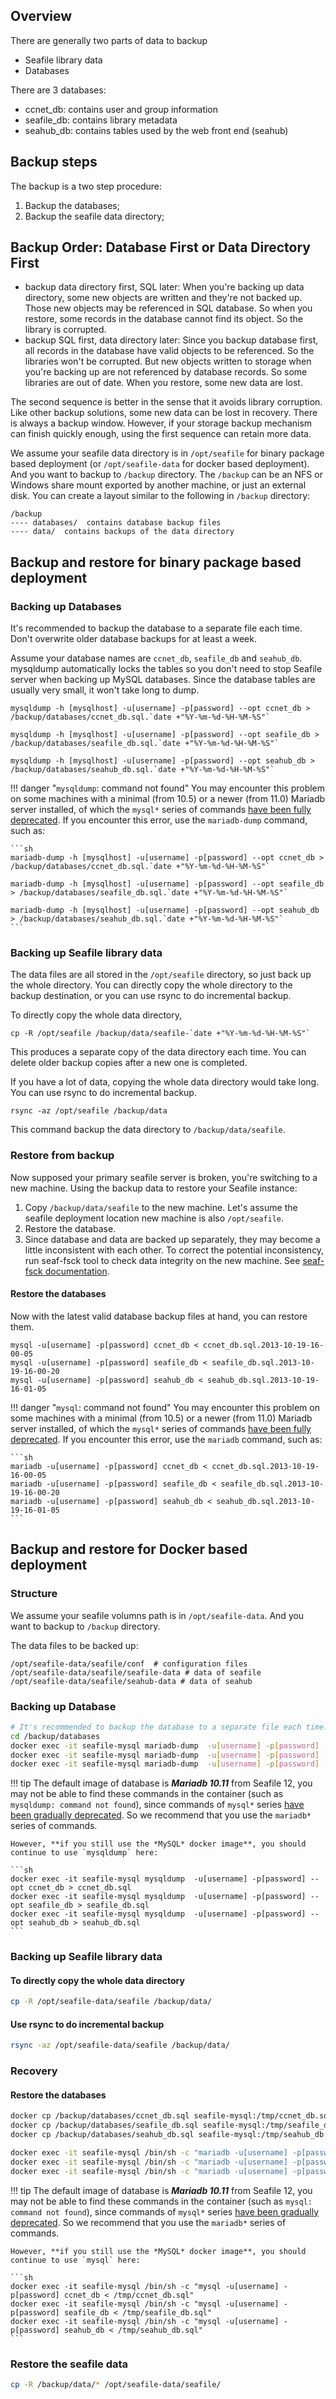 ## Overview

There are generally two parts of data to backup

* Seafile library data
* Databases

There are 3 databases:

* ccnet_db: contains user and group information
* seafile_db: contains library metadata
* seahub_db: contains tables used by the web front end (seahub)


## Backup steps

The backup is a two step procedure:

1. Backup the databases;
2. Backup the seafile data directory;

## Backup Order: Database First or Data Directory First

* backup data directory first, SQL later: When you're backing up data directory, some new objects are written and they're not backed up. Those new objects may be referenced in SQL database. So when you restore, some records in the database cannot find its object. So the library is corrupted.
* backup SQL first, data directory later: Since you backup database first, all records in the database have valid objects to be referenced. So the libraries won't be corrupted. But new objects written to storage when you're backing up are not referenced by database records. So some libraries are out of date. When you restore, some new data are lost.

The second sequence is better in the sense that it avoids library corruption. Like other backup solutions, some new data can be lost in recovery. There is always a backup window.
However, if your storage backup mechanism can finish quickly enough, using the first sequence can retain more data.

We assume your seafile data directory is in `/opt/seafile` for binary package based deployment (or `/opt/seafile-data` for docker based deployment). And you want to backup to `/backup` directory. The `/backup` can be an NFS or Windows share mount exported by another machine, or just an external disk. You can create a layout similar to the following in `/backup` directory:

```
/backup
---- databases/  contains database backup files
---- data/  contains backups of the data directory

```

## Backup and restore for binary package based deployment

### Backing up Databases

It's recommended to backup the database to a separate file each time. Don't overwrite older database backups for at least a week.

Assume your database names are `ccnet_db`, `seafile_db` and `seahub_db`. mysqldump automatically locks the tables so you don't need to stop Seafile server when backing up MySQL databases. Since the database tables are usually very small, it won't take long to dump.

```
mysqldump -h [mysqlhost] -u[username] -p[password] --opt ccnet_db > /backup/databases/ccnet_db.sql.`date +"%Y-%m-%d-%H-%M-%S"`

mysqldump -h [mysqlhost] -u[username] -p[password] --opt seafile_db > /backup/databases/seafile_db.sql.`date +"%Y-%m-%d-%H-%M-%S"`

mysqldump -h [mysqlhost] -u[username] -p[password] --opt seahub_db > /backup/databases/seahub_db.sql.`date +"%Y-%m-%d-%H-%M-%S"`

```

!!! danger "`mysqldump`: command not found"
    You may encounter this problem on some machines with a minimal (from 10.5) or a newer (from 11.0) Mariadb server installed, of which the `mysql*` series of commands [have been fully deprecated](https://mariadb.com/kb/en/mysqldump/). If you encounter this error, use the `mariadb-dump` command, such as:

    ```sh
    mariadb-dump -h [mysqlhost] -u[username] -p[password] --opt ccnet_db > /backup/databases/ccnet_db.sql.`date +"%Y-%m-%d-%H-%M-%S"`

    mariadb-dump -h [mysqlhost] -u[username] -p[password] --opt seafile_db > /backup/databases/seafile_db.sql.`date +"%Y-%m-%d-%H-%M-%S"`

    mariadb-dump -h [mysqlhost] -u[username] -p[password] --opt seahub_db > /backup/databases/seahub_db.sql.`date +"%Y-%m-%d-%H-%M-%S"`
    ```

### Backing up Seafile library data

The data files are all stored in the `/opt/seafile` directory, so just back up the whole directory. You can directly copy the whole directory to the backup destination, or you can use rsync to do incremental backup. 

To directly copy the whole data directory,

```
cp -R /opt/seafile /backup/data/seafile-`date +"%Y-%m-%d-%H-%M-%S"`
```

This produces a separate copy of the data directory each time. You can delete older backup copies after a new one is completed.

If you have a lot of data, copying the whole data directory would take long. You can use rsync to do incremental backup.

```
rsync -az /opt/seafile /backup/data

```

This command backup the data directory to `/backup/data/seafile`.

### Restore from backup

Now supposed your primary seafile server is broken, you're switching to a new machine. Using the backup data to restore your Seafile instance:

1. Copy `/backup/data/seafile` to the new machine. Let's assume the seafile deployment location new machine is also `/opt/seafile`.
2. Restore the database.
3. Since database and data are backed up separately, they may become a little inconsistent with each other. To correct the potential inconsistency, run seaf-fsck tool to check data integrity on the new machine. See [seaf-fsck documentation](seafile_fsck.md).

#### Restore the databases

Now with the latest valid database backup files at hand, you can restore them.


```
mysql -u[username] -p[password] ccnet_db < ccnet_db.sql.2013-10-19-16-00-05
mysql -u[username] -p[password] seafile_db < seafile_db.sql.2013-10-19-16-00-20
mysql -u[username] -p[password] seahub_db < seahub_db.sql.2013-10-19-16-01-05

```

!!! danger "`mysql`: command not found"
    You may encounter this problem on some machines with a minimal (from 10.5) or a newer (from 11.0) Mariadb server installed, of which the `mysql*` series of commands [have been fully deprecated](https://mariadb.com/kb/en/mysqldump/). If you encounter this error, use the `mariadb` command, such as:

    ```sh
    mariadb -u[username] -p[password] ccnet_db < ccnet_db.sql.2013-10-19-16-00-05
    mariadb -u[username] -p[password] seafile_db < seafile_db.sql.2013-10-19-16-00-20
    mariadb -u[username] -p[password] seahub_db < seahub_db.sql.2013-10-19-16-01-05
    ```

## Backup and restore for Docker based deployment

### Structure

We assume your seafile volumns path is in `/opt/seafile-data`. And you want to backup to `/backup` directory.


The data files to be backed up:

```
/opt/seafile-data/seafile/conf  # configuration files
/opt/seafile-data/seafile/seafile-data # data of seafile
/opt/seafile-data/seafile/seahub-data # data of seahub

```


### Backing up Database

```bash
# It's recommended to backup the database to a separate file each time. Don't overwrite older database backups for at least a week.
cd /backup/databases
docker exec -it seafile-mysql mariadb-dump  -u[username] -p[password] --opt ccnet_db > ccnet_db.sql
docker exec -it seafile-mysql mariadb-dump  -u[username] -p[password] --opt seafile_db > seafile_db.sql
docker exec -it seafile-mysql mariadb-dump  -u[username] -p[password] --opt seahub_db > seahub_db.sql
```

!!! tip
    The default image of database is ***Mariadb 10.11*** from Seafile 12, you may not be able to find these commands in the container (such as `mysqldump: command not found`), since commands of `mysql*` series [have been gradually deprecated](https://mariadb.com/kb/en/mysqldump/). So we recommend that you use the `mariadb*` series of commands. 
    
    However, **if you still use the *MySQL* docker image**, you should continue to use `mysqldump` here:

    ```sh
    docker exec -it seafile-mysql mysqldump  -u[username] -p[password] --opt ccnet_db > ccnet_db.sql
    docker exec -it seafile-mysql mysqldump  -u[username] -p[password] --opt seafile_db > seafile_db.sql
    docker exec -it seafile-mysql mysqldump  -u[username] -p[password] --opt seahub_db > seahub_db.sql
    ```


###  Backing up Seafile library data

#### To directly copy the whole data directory

```bash
cp -R /opt/seafile-data/seafile /backup/data/
```

#### Use rsync to do incremental backup

```bash
rsync -az /opt/seafile-data/seafile /backup/data/
```

### Recovery

#### Restore the databases

```bash
docker cp /backup/databases/ccnet_db.sql seafile-mysql:/tmp/ccnet_db.sql
docker cp /backup/databases/seafile_db.sql seafile-mysql:/tmp/seafile_db.sql
docker cp /backup/databases/seahub_db.sql seafile-mysql:/tmp/seahub_db.sql

docker exec -it seafile-mysql /bin/sh -c "mariadb -u[username] -p[password] ccnet_db < /tmp/ccnet_db.sql"
docker exec -it seafile-mysql /bin/sh -c "mariadb -u[username] -p[password] seafile_db < /tmp/seafile_db.sql"
docker exec -it seafile-mysql /bin/sh -c "mariadb -u[username] -p[password] seahub_db < /tmp/seahub_db.sql"
```

!!! tip
    The default image of database is ***Mariadb 10.11*** from Seafile 12, you may not be able to find these commands in the container (such as `mysql: command not found`), since commands of `mysql*` series [have been gradually deprecated](https://mariadb.com/kb/en/mysqldump/). So we recommend that you use the `mariadb*` series of commands. 
    
    However, **if you still use the *MySQL* docker image**, you should continue to use `mysql` here:

    ```sh
    docker exec -it seafile-mysql /bin/sh -c "mysql -u[username] -p[password] ccnet_db < /tmp/ccnet_db.sql"
    docker exec -it seafile-mysql /bin/sh -c "mysql -u[username] -p[password] seafile_db < /tmp/seafile_db.sql"
    docker exec -it seafile-mysql /bin/sh -c "mysql -u[username] -p[password] seahub_db < /tmp/seahub_db.sql"
    ```

### Restore the seafile data

```bash
cp -R /backup/data/* /opt/seafile-data/seafile/
```
